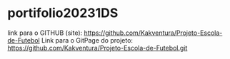 # portifolio20231DS

link para o GITHUB (site): https://github.com/Kakventura/Projeto-Escola-de-Futebol
Link para o GitPage do projeto: https://github.com/Kakventura/Projeto-Escola-de-Futebol.git

